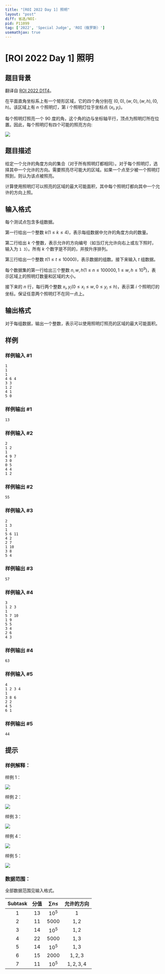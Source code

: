 ```yaml
---
title: "[ROI 2022 Day 1] 照明"
layout: "post"
diff: 省选/NOI-
pid: P11099
tag: ['2022', 'Special Judge', 'ROI（俄罗斯）']
usemathjax: true
---
```


# [ROI 2022 Day 1] 照明
## 题目背景

翻译自 [ROI 2022 D1T4](https://neerc.ifmo.ru/school/archive/2021-2022/ru-olymp-roi-2022-day1.pdf)。

在平面直角坐标系上有一个矩形区域，它的四个角分别在 $(0, 0), (w, 0), (w, h) , (0, h)$。该区域上有 $n$ 个照明灯，第 $i$ 个照明灯位于坐标点 $(x_i, y_i)$。

每个照明灯照亮一个 $90$ 度的角，这个角的边与坐标轴平行，顶点为照明灯所在位置。因此，每个照明灯有四个可能的照亮方向:

![](https://cdn.luogu.com.cn/upload/image_hosting/nhl1d2iq.png)
## 题目描述

给定一个允许的角度方向的集合（对于所有照明灯都相同）。对于每个照明灯，选择其中一个允许的方向。需要照亮尽可能大的区域。如果一个点至少被一个照明灯照到，则认为该点被照亮。

计算使用照明灯可以照亮的区域的最大可能面积，其中每个照明灯都向其中一个允许的方向上照。
## 输入格式

每个测试点包含多组数据。

第一行给出一个整数 $k (1 \le k \le 4)$，表示每组数据中允许的角度方向的数量。

第二行给出 $k$ 个整数，表示允许的方向编号（如当灯光允许向右上或左下照时，输入为 `1 3`）。所有 $k$ 个数字是不同的，并按升序排列。

第三行给出一个整数 $t (1 \le t \le 10000)$，表示数据的组数。接下来输入 $t$ 组数据。

每个数据集的第一行给出三个整数 $n,w,h (1 \le n \le 100000, 1 \le w, h \le 10^9)$，表示区域上的照明灯数量和区域的大小。

接下来的 $n$ 行，每行两个整数 $x_i,y_i (0 \le x_i \le w, 0 \le y_i \le h)$，表示第 $i$ 个照明灯的坐标。保证任意两个照明灯不在同一点上。
## 输出格式

对于每组数据，输出一个整数，表示可以使用照明灯照亮的区域的最大可能面积。
## 样例

### 样例输入 #1
```
1
1
1
4 6 4
3 3
1 2
4 1
5 0
```
### 样例输出 #1
```
13
```
### 样例输入 #2
```
2
1 2
1
4 9 7
3 0
0 5
4 4
1 2
```
### 样例输出 #2
```
55
```
### 样例输入 #3
```
2
1 3
1
5 6 11
4 2
2 7
1 10
3 8
5 4
```
### 样例输出 #3
```
57
```
### 样例输入 #4
```
3
1 2 3
1
5 7 10
1 9
5 5
3 4
2 6
4 3
```
### 样例输出 #4
```
63
```
### 样例输入 #5
```
4
1 2 3 4
1
3 8 6
2 2
4 5
6 1
```
### 样例输出 #5
```
44
```
## 提示

### 样例解释：

样例 $1$：

![](https://cdn.luogu.com.cn/upload/image_hosting/pt0zscz6.png)

样例 $2$：

![](https://cdn.luogu.com.cn/upload/image_hosting/gxap7oqs.png)

样例 $3$：

![](https://cdn.luogu.com.cn/upload/image_hosting/0bsi6lme.png)

样例 $4$：

![](https://cdn.luogu.com.cn/upload/image_hosting/fdgimd7c.png)

样例 $5$：

![](https://cdn.luogu.com.cn/upload/image_hosting/44phd4mh.png)

### 数据范围：

全部数据范围见输入格式。

| Subtask | 分值 | $\sum n\le$ | 允许的方向 |
| :----------: | :----------: | :----------: | :----------: |
| $1$ | $13$ | $10^5$ | $1$ |
| $2$ | $11$ | $5000$ | $1,2$ |
| $3$ | $14$ | $10^5$ | $1,2$ |
| $4$ | $22$ | $5000$ | $1,3$ |
| $5$ | $14$ | $10^5$ | $1,3$ |
| $6$ | $15$ | $2000$ | $1,2,3$ |
| $7$ | $11$ | $10^5$ | $1,2,3,4$ |
